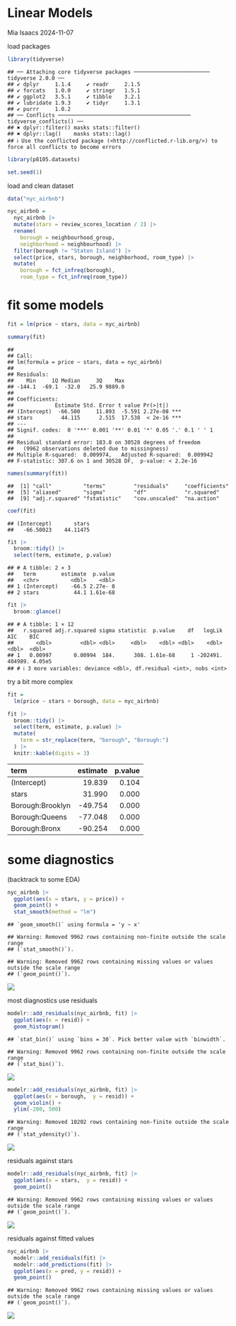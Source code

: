 Linear Models
================
Mia Isaacs
2024-11-07

load packages

``` r
library(tidyverse)
```

    ## ── Attaching core tidyverse packages ──────────────────────── tidyverse 2.0.0 ──
    ## ✔ dplyr     1.1.4     ✔ readr     2.1.5
    ## ✔ forcats   1.0.0     ✔ stringr   1.5.1
    ## ✔ ggplot2   3.5.1     ✔ tibble    3.2.1
    ## ✔ lubridate 1.9.3     ✔ tidyr     1.3.1
    ## ✔ purrr     1.0.2     
    ## ── Conflicts ────────────────────────────────────────── tidyverse_conflicts() ──
    ## ✖ dplyr::filter() masks stats::filter()
    ## ✖ dplyr::lag()    masks stats::lag()
    ## ℹ Use the conflicted package (<http://conflicted.r-lib.org/>) to force all conflicts to become errors

``` r
library(p8105.datasets)

set.seed(1)
```

load and clean dataset

``` r
data("nyc_airbnb")

nyc_airbnb = 
  nyc_airbnb |> 
  mutate(stars = review_scores_location / 2) |> 
  rename(
    borough = neighbourhood_group,
    neighborhood = neighbourhood) |> 
  filter(borough != "Staten Island") |> 
  select(price, stars, borough, neighborhood, room_type) |> 
  mutate(
    borough = fct_infreq(borough),
    room_type = fct_infreq(room_type))
```

# fit some models

``` r
fit = lm(price ~ stars, data = nyc_airbnb)

summary(fit)
```

    ## 
    ## Call:
    ## lm(formula = price ~ stars, data = nyc_airbnb)
    ## 
    ## Residuals:
    ##    Min     1Q Median     3Q    Max 
    ## -144.1  -69.1  -32.0   25.9 9889.0 
    ## 
    ## Coefficients:
    ##             Estimate Std. Error t value Pr(>|t|)    
    ## (Intercept)  -66.500     11.893  -5.591 2.27e-08 ***
    ## stars         44.115      2.515  17.538  < 2e-16 ***
    ## ---
    ## Signif. codes:  0 '***' 0.001 '**' 0.01 '*' 0.05 '.' 0.1 ' ' 1
    ## 
    ## Residual standard error: 183.8 on 30528 degrees of freedom
    ##   (9962 observations deleted due to missingness)
    ## Multiple R-squared:  0.009974,   Adjusted R-squared:  0.009942 
    ## F-statistic: 307.6 on 1 and 30528 DF,  p-value: < 2.2e-16

``` r
names(summary(fit))
```

    ##  [1] "call"          "terms"         "residuals"     "coefficients" 
    ##  [5] "aliased"       "sigma"         "df"            "r.squared"    
    ##  [9] "adj.r.squared" "fstatistic"    "cov.unscaled"  "na.action"

``` r
coef(fit)
```

    ## (Intercept)       stars 
    ##   -66.50023    44.11475

``` r
fit |> 
  broom::tidy() |> 
  select(term, estimate, p.value)
```

    ## # A tibble: 2 × 3
    ##   term        estimate  p.value
    ##   <chr>          <dbl>    <dbl>
    ## 1 (Intercept)    -66.5 2.27e- 8
    ## 2 stars           44.1 1.61e-68

``` r
fit |> 
  broom::glance()
```

    ## # A tibble: 1 × 12
    ##   r.squared adj.r.squared sigma statistic  p.value    df   logLik     AIC    BIC
    ##       <dbl>         <dbl> <dbl>     <dbl>    <dbl> <dbl>    <dbl>   <dbl>  <dbl>
    ## 1   0.00997       0.00994  184.      308. 1.61e-68     1 -202491. 404989. 4.05e5
    ## # ℹ 3 more variables: deviance <dbl>, df.residual <int>, nobs <int>

try a bit more complex

``` r
fit =
  lm(price ~ stars + borough, data = nyc_airbnb)

fit |> 
  broom::tidy() |> 
  select(term, estimate, p.value) |> 
  mutate(
    term = str_replace(term, "borough", "Borough:")
  ) |> 
  knitr::kable(digits = 3)
```

| term             | estimate | p.value |
|:-----------------|---------:|--------:|
| (Intercept)      |   19.839 |   0.104 |
| stars            |   31.990 |   0.000 |
| Borough:Brooklyn |  -49.754 |   0.000 |
| Borough:Queens   |  -77.048 |   0.000 |
| Borough:Bronx    |  -90.254 |   0.000 |

# some diagnostics

(backtrack to some EDA)

``` r
nyc_airbnb |> 
  ggplot(aes(x = stars, y = price)) +
  geom_point() +
  stat_smooth(method = "lm")
```

    ## `geom_smooth()` using formula = 'y ~ x'

    ## Warning: Removed 9962 rows containing non-finite outside the scale range
    ## (`stat_smooth()`).

    ## Warning: Removed 9962 rows containing missing values or values outside the scale range
    ## (`geom_point()`).

![](linear_models_files/figure-gfm/unnamed-chunk-5-1.png)<!-- -->

most diagnostics use residuals

``` r
modelr::add_residuals(nyc_airbnb, fit) |> 
  ggplot(aes(x = resid)) +
  geom_histogram()
```

    ## `stat_bin()` using `bins = 30`. Pick better value with `binwidth`.

    ## Warning: Removed 9962 rows containing non-finite outside the scale range
    ## (`stat_bin()`).

![](linear_models_files/figure-gfm/unnamed-chunk-6-1.png)<!-- -->

``` r
modelr::add_residuals(nyc_airbnb, fit) |> 
  ggplot(aes(x = borough,  y = resid)) +
  geom_violin() +
  ylim(-200, 500)
```

    ## Warning: Removed 10202 rows containing non-finite outside the scale range
    ## (`stat_ydensity()`).

![](linear_models_files/figure-gfm/unnamed-chunk-7-1.png)<!-- -->

residuals against stars

``` r
modelr::add_residuals(nyc_airbnb, fit) |> 
  ggplot(aes(x = stars,  y = resid)) +
  geom_point()
```

    ## Warning: Removed 9962 rows containing missing values or values outside the scale range
    ## (`geom_point()`).

![](linear_models_files/figure-gfm/unnamed-chunk-8-1.png)<!-- -->

residuals against fitted values

``` r
nyc_airbnb |> 
  modelr::add_residuals(fit) |> 
  modelr::add_predictions(fit) |> 
  ggplot(aes(x = pred, y = resid)) +
  geom_point()
```

    ## Warning: Removed 9962 rows containing missing values or values outside the scale range
    ## (`geom_point()`).

![](linear_models_files/figure-gfm/unnamed-chunk-9-1.png)<!-- -->
